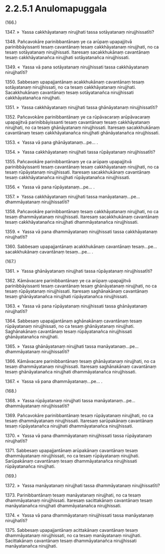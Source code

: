 # 2.2.5.1 Anulomapuggala

(166.)

1347\. »  Yassa cakkhāyatanaṃ nirujjhati tassa sotāyatanaṃ nirujjhissatīti?

1348\. Pañcavokāre parinibbantānaṃ ye ca arūpaṃ upapajjitvā parinibbāyissanti tesaṃ cavantānaṃ tesaṃ cakkhāyatanaṃ nirujjhati, no ca tesaṃ sotāyatanaṃ nirujjhissati. Itaresaṃ sacakkhukānaṃ cavantānaṃ tesaṃ cakkhāyatanañca nirujjhati sotāyatanañca nirujjhissati.

1349\. «  Yassa vā pana sotāyatanaṃ nirujjhissati tassa cakkhāyatanaṃ nirujjhatīti?

1350\. Sabbesaṃ upapajjantānaṃ acakkhukānaṃ cavantānaṃ tesaṃ sotāyatanaṃ nirujjhissati, no ca tesaṃ cakkhāyatanaṃ nirujjhati. Sacakkhukānaṃ cavantānaṃ tesaṃ sotāyatanañca nirujjhissati cakkhāyatanañca nirujjhati.

1351\. »  Yassa cakkhāyatanaṃ nirujjhati tassa ghānāyatanaṃ nirujjhissatīti?

1352\. Pañcavokāre parinibbantānaṃ ye ca rūpāvacaraṃ arūpāvacaraṃ upapajjitvā parinibbāyissanti tesaṃ cavantānaṃ tesaṃ cakkhāyatanaṃ nirujjhati, no ca tesaṃ ghānāyatanaṃ nirujjhissati. Itaresaṃ sacakkhukānaṃ cavantānaṃ tesaṃ cakkhāyatanañca nirujjhati ghānāyatanañca nirujjhissati.

1353\. «  Yassa vā pana ghānāyatanaṃ…pe… .

1354\. »  Yassa cakkhāyatanaṃ nirujjhati tassa rūpāyatanaṃ nirujjhissatīti?

1355\. Pañcavokāre parinibbantānaṃ ye ca arūpaṃ upapajjitvā parinibbāyissanti tesaṃ cavantānaṃ tesaṃ cakkhāyatanaṃ nirujjhati, no ca tesaṃ rūpāyatanaṃ nirujjhissati. Itaresaṃ sacakkhukānaṃ cavantānaṃ tesaṃ cakkhāyatanañca nirujjhati rūpāyatanañca nirujjhissati.

1356\. «  Yassa vā pana rūpāyatanaṃ…pe… .

1357\. »  Yassa cakkhāyatanaṃ nirujjhati tassa manāyatanaṃ…pe…  dhammāyatanaṃ nirujjhissatīti?

1358\. Pañcavokāre parinibbantānaṃ tesaṃ cakkhāyatanaṃ nirujjhati, no ca tesaṃ dhammāyatanaṃ nirujjhissati. Itaresaṃ sacakkhukānaṃ cavantānaṃ tesaṃ cakkhāyatanañca nirujjhati dhammāyatanañca nirujjhissati.

1359\. «  Yassa vā pana dhammāyatanaṃ nirujjhissati tassa cakkhāyatanaṃ nirujjhatīti?

1360\. Sabbesaṃ upapajjantānaṃ acakkhukānaṃ cavantānaṃ tesaṃ…pe…  sacakkhukānaṃ cavantānaṃ tesaṃ…pe… .

(167.)

1361\. »  Yassa ghānāyatanaṃ nirujjhati tassa rūpāyatanaṃ nirujjhissatīti?

1362\. Kāmāvacare parinibbantānaṃ ye ca arūpaṃ upapajjitvā parinibbāyissanti tesaṃ cavantānaṃ tesaṃ ghānāyatanaṃ nirujjhati, no ca tesaṃ rūpāyatanaṃ nirujjhissati. Itaresaṃ saghānakānaṃ cavantānaṃ tesaṃ ghānāyatanañca nirujjhati rūpāyatanañca nirujjhissati.

1363\. «  Yassa vā pana rūpāyatanaṃ nirujjhissati tassa ghānāyatanaṃ nirujjhatīti?

1364\. Sabbesaṃ upapajjantānaṃ aghānakānaṃ cavantānaṃ tesaṃ rūpāyatanaṃ nirujjhissati, no ca tesaṃ ghānāyatanaṃ nirujjhati. Saghānakānaṃ cavantānaṃ tesaṃ rūpāyatanañca nirujjhissati ghānāyatanañca nirujjhati.

1365\. »  Yassa ghānāyatanaṃ nirujjhati tassa manāyatanaṃ…pe…  dhammāyatanaṃ nirujjhissatīti?

1366\. Kāmāvacare parinibbantānaṃ tesaṃ ghānāyatanaṃ nirujjhati, no ca tesaṃ dhammāyatanaṃ nirujjhissati. Itaresaṃ saghānakānaṃ cavantānaṃ tesaṃ ghānāyatanañca nirujjhati dhammāyatanañca nirujjhissati.

1367\. «  Yassa vā pana dhammāyatanaṃ…pe… .

(168.)

1368\. »  Yassa rūpāyatanaṃ nirujjhati tassa manāyatanaṃ…pe…  dhammāyatanaṃ nirujjhissatīti?

1369\. Pañcavokāre parinibbantānaṃ tesaṃ rūpāyatanaṃ nirujjhati, no ca tesaṃ dhammāyatanaṃ nirujjhissati. Itaresaṃ sarūpakānaṃ cavantānaṃ tesaṃ rūpāyatanañca nirujjhati dhammāyatanañca nirujjhissati.

1370\. «  Yassa vā pana dhammāyatanaṃ nirujjhissati tassa rūpāyatanaṃ nirujjhatīti?

1371\. Sabbesaṃ upapajjantānaṃ arūpakānaṃ cavantānaṃ tesaṃ dhammāyatanaṃ nirujjhissati, no ca tesaṃ rūpāyatanaṃ nirujjhati. Sarūpakānaṃ cavantānaṃ tesaṃ dhammāyatanañca nirujjhissati rūpāyatanañca nirujjhati.

(169.)

1372\. »  Yassa manāyatanaṃ nirujjhati tassa dhammāyatanaṃ nirujjhissatīti?

1373\. Parinibbantānaṃ tesaṃ manāyatanaṃ nirujjhati, no ca tesaṃ dhammāyatanaṃ nirujjhissati. Itaresaṃ sacittakānaṃ cavantānaṃ tesaṃ manāyatanañca nirujjhati dhammāyatanañca nirujjhissati.

1374\. «  Yassa vā pana dhammāyatanaṃ nirujjhissati tassa manāyatanaṃ nirujjhatīti?

1375\. Sabbesaṃ upapajjantānaṃ acittakānaṃ cavantānaṃ tesaṃ dhammāyatanaṃ nirujjhissati, no ca tesaṃ manāyatanaṃ nirujjhati. Sacittakānaṃ cavantānaṃ tesaṃ dhammāyatanañca nirujjhissati manāyatanañca nirujjhati.

